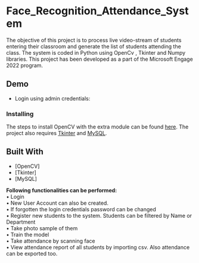 # Face_Recognition_Attendance_System

The objective of this project is to process live video-stream of students entering their classroom and generate the list of students attending the class. The system is coded in Python using OpenCv , Tkinter and Numpy libraries.
This project has been developed as a part of the Microsoft Engage 2022 program.


## Demo

- Login using admin credentials:
  




### Installing

The steps to install OpenCV with the extra module can be found [here](https://github.com/opencv/opencv_contrib).
The project also requires [Tkinter](https://docs.python.org/2/library/tkinter.html) and [MySQL](https://www.mysql.com/).


## Built With

* [OpenCV]
* [Tkinter]
* [MySQL]

**Following functionalities can be performed: <br>**
• Login <br>
• New User Account can also be created. <br>
• If forgotten the login credentials password can be changed <br>
• Register new students to the system. Students can be filtered by Name or Department<br>
• Take photo sample of them <br>
• Train the model <br>
• Take attendance by scanning face <br>
• View attendance report of all students by importing csv. Also attendance can be exported too. <br>

